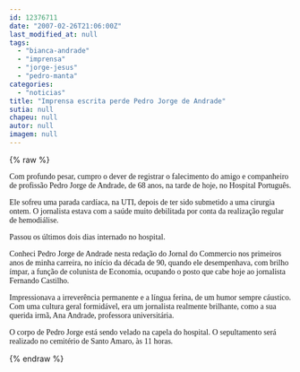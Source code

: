 ```yaml
---
id: 12376711
date: "2007-02-26T21:06:00Z"
last_modified_at: null
tags:
  - "bianca-andrade"
  - "imprensa"
  - "jorge-jesus"
  - "pedro-manta"
categories:
  - "noticias"
title: "Imprensa escrita perde Pedro Jorge de Andrade"
sutia: null
chapeu: null
autor: null
imagem: null
---
```

{% raw %}
<p><P><FONT face=Verdana>Com profundo pesar, cumpro o dever de registrar o falecimento do amigo e companheiro de profissão Pedro Jorge de Andrade, de 68 anos, na tarde de hoje, no Hospital Português.</FONT></P></p>
<p><P><FONT face=Verdana>Ele sofreu uma parada cardíaca, na UTI, depois de ter sido submetido a uma cirurgia ontem. O jornalista</FONT><FONT face=Verdana> estava com a saúde muito debilitada por conta da realização regular de hemodiálise. </FONT></P><FONT face=Verdana></p>
<p><P>Passou os últimos dois dias internado no hospital.</P></p>
<p><P>Conheci Pedro Jorge de Andrade nesta redação do Jornal do Commercio nos primeiros anos de minha carreira, no início da década de 90, quando ele desempenhava, com brilho ímpar, a função de colunista de Economia, ocupando o posto que cabe hoje ao jornalista Fernando Castilho.</P></p>
<p><P>Impressionava a irreverência permanente e a língua ferina, de um humor sempre cáustico. Com uma cultura geral formidável, era um jornalista realmente brilhante, como a sua querida irmã, Ana Andrade, professora universitária.</P></p>
<p><P>O corpo de Pedro Jorge está sendo velado na capela do hospital. O&nbsp;sepultamento será realizado no cemitério de Santo Amaro, às 11 horas.</FONT></P> </p>
{% endraw %}